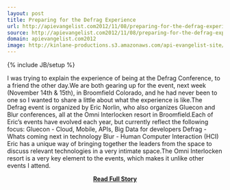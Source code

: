 ```yaml
---
layout: post
title: Preparing for the Defrag Experience
url: http://apievangelist.com2012/11/08/preparing-for-the-defrag-experience/
source: http://apievangelist.com2012/11/08/preparing-for-the-defrag-experience/
domain: apievangelist.com2012
image: http://kinlane-productions.s3.amazonaws.com/api-evangelist-site/blog/Defrag-2012.png
---
```

{% include JB/setup %}<p>I was trying to explain the experience of being at the Defrag Conference, to a friend the other day.We are both gearing up for the event, next week (November 14th &amp; 15th), in Broomfield Colorado, and he had never been to one so I wanted to share a little about what the experience is like.The Defrag event is organized by Eric Norlin, who also organizes Gluecon and Blur conferences, all at the Omni Interlocken resort in Broomfield.Each of Eric’s events have evolved each year, but currently reflect the following focus: Gluecon - Cloud, Mobile, APIs, Big Data for developers Defrag - Whats coming next in technology Blur - Human Computer Interaction (HCI) Eric has a unique way of bringing together the leaders from the space to discuss relevant technologies in a very intimate space.The Omni Interlocken resort is a very key element to the events, which makes it unlike other events I attend.</p>
<center><p><a href="http://apievangelist.com2012/11/08/preparing-for-the-defrag-experience/" style='padding:25px; font-sze:18px; font-weight: bold;'>Read Full Story</a></p></center>
